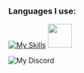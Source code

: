 ### Languages I use:

[![My Skills](https://skillicons.dev/icons?i=py,ts)](https://github.com/unicornbetrayal) <img src="https://i.imgur.com/URCYlRw.gif" width="48" height="48" />

![My Discord](https://discord-readme-badge.vercel.app/api?id=<377284540420587541>)

<!--
**unicornbetrayal/unicornbetrayal** is a ✨ _special_ ✨ repository because its `README.md` (this file) appears on your GitHub profile.

Here are some ideas to get you started:

- 🔭 I’m currently working on ...
- 🌱 I’m currently learning ...
- 👯 I’m looking to collaborate on ...
- 🤔 I’m looking for help with ...
- 💬 Ask me about ...
- 📫 How to reach me: ...
- 😄 Pronouns: ...
- ⚡ Fun fact: ...
-->
